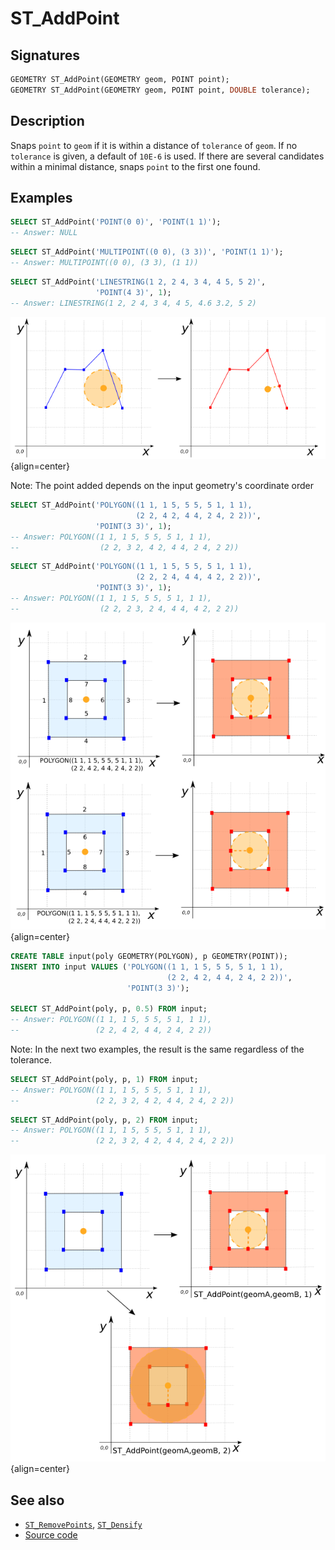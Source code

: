 # ST_AddPoint

## Signatures

```sql
GEOMETRY ST_AddPoint(GEOMETRY geom, POINT point);
GEOMETRY ST_AddPoint(GEOMETRY geom, POINT point, DOUBLE tolerance);
```

## Description

Snaps `point` to `geom` if it is within a distance of `tolerance` of
`geom`.  If no `tolerance` is given, a default of `10E-6` is used.
If there are several candidates within a minimal distance, snaps `point`
to the first one found.

## Examples

```sql
SELECT ST_AddPoint('POINT(0 0)', 'POINT(1 1)');
-- Answer: NULL
```

```sql
SELECT ST_AddPoint('MULTIPOINT((0 0), (3 3))', 'POINT(1 1)');
-- Answer: MULTIPOINT((0 0), (3 3), (1 1))
```

```sql
SELECT ST_AddPoint('LINESTRING(1 2, 2 4, 3 4, 4 5, 5 2)',
                   'POINT(4 3)', 1);
-- Answer: LINESTRING(1 2, 2 4, 3 4, 4 5, 4.6 3.2, 5 2)
```

![](./ST_AddPoint_1.png){align=center}


Note: The point added depends on the input geometry's coordinate order
```sql
SELECT ST_AddPoint('POLYGON((1 1, 1 5, 5 5, 5 1, 1 1),
                            (2 2, 4 2, 4 4, 2 4, 2 2))',
                   'POINT(3 3)', 1);
-- Answer: POLYGON((1 1, 1 5, 5 5, 5 1, 1 1),
--                  (2 2, 3 2, 4 2, 4 4, 2 4, 2 2))
```

```sql
SELECT ST_AddPoint('POLYGON((1 1, 1 5, 5 5, 5 1, 1 1),
                            (2 2, 2 4, 4 4, 4 2, 2 2))',
                   'POINT(3 3)', 1);
-- Answer: POLYGON((1 1, 1 5, 5 5, 5 1, 1 1),
--                  (2 2, 2 3, 2 4, 4 4, 4 2, 2 2))
```

![](./ST_AddPoint_3.png){align=center}

```sql
CREATE TABLE input(poly GEOMETRY(POLYGON), p GEOMETRY(POINT));
INSERT INTO input VALUES ('POLYGON((1 1, 1 5, 5 5, 5 1, 1 1),
                                   (2 2, 4 2, 4 4, 2 4, 2 2))',
                          'POINT(3 3)');

SELECT ST_AddPoint(poly, p, 0.5) FROM input;
-- Answer: POLYGON((1 1, 1 5, 5 5, 5 1, 1 1),
--                 (2 2, 4 2, 4 4, 2 4, 2 2))
```

Note: In the next two examples, the result is the same regardless of the tolerance.
```sql
SELECT ST_AddPoint(poly, p, 1) FROM input;
-- Answer: POLYGON((1 1, 1 5, 5 5, 5 1, 1 1),
--                 (2 2, 3 2, 4 2, 4 4, 2 4, 2 2))
```

```sql
SELECT ST_AddPoint(poly, p, 2) FROM input;
-- Answer: POLYGON((1 1, 1 5, 5 5, 5 1, 1 1),
--                 (2 2, 3 2, 4 2, 4 4, 2 4, 2 2))
```

![](./ST_AddPoint_2.png){align=center}

## See also

* [`ST_RemovePoints`](../ST_RemovePoints), [`ST_Densify`](../ST_Densify)
* <a href="https://github.com/orbisgis/h2gis/blob/master/h2gis-functions/src/main/java/org/h2gis/functions/spatial/edit/ST_AddPoint.java" target="_blank">Source code</a>
